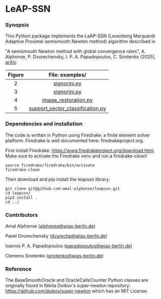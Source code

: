 # LeAP-SSN

### Synopsis ###

This Python package implements the LeAP-SSN (Levenberg Marquardt Adaptive Proximal semismooth Newton method) algorithm described in

"A semismooth Newton method with global convergence rates", A. Alphonse, P. Dvurechensky, I. P. A. Papadopoulos, C. Sirotenko (2025), [arXiv](FIXME).

|Figure|File: examples/|
|:-:|:-:|
|2|[signorini.py](https://github.com/amal-alphonse/leapssn/blob/main/examples/signorini.py)|
|3|[signorini.py](https://github.com/amal-alphonse/leapssn/blob/main/examples/signorini.py)|
|4|[image_restoration.py](https://github.com/amal-alphonse/leapssn/blob/main/examples/image_restoration.py)|
|5|[support_vector_classification.py](https://github.com/amal-alphonse/leapssn/blob/main/examples/support_vector_classification.py)|

### Dependencies and installation ###

The code is written in Python using Firedrake: a finite element solver platform. Firedrake is well documented here: firedrakeproject.org.

First install Firedrake: https://www.firedrakeproject.org/download.html. Make sure to activate the Firedrake venv and run a firedrake-clean!

    source firedrake/firedrake/bin/activate
    firedrake-clean

Then download and pip install the leapssn library:

    git clone git@github.com:amal-alphonse/leapssn.git
    cd leapssn/
    pip3 install .
    cd ../

### Contributors ###

Amal Alphonse (alphonse@wias-berlin.de)

Pavel Dvurechensky (dvureche@wias-berlin.de)

Ioannis P. A. Papadopoulos (papadopoulos@wias-berlin.de)

Clemens Sirotenko (sirotenko@wias-berlin.de)

### Reference ###

The BaseSmoothOracle and OracleCallsCounter Python classes are originally found in
Nikita Doikov's super-newton repository: https://github.com/doikov/super-newton
which has an MIT License.